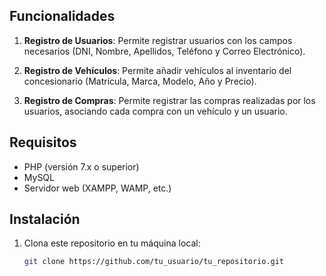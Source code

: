 
## Funcionalidades  

1. **Registro de Usuarios**: Permite registrar usuarios con los campos necesarios (DNI, Nombre, Apellidos, Teléfono y Correo Electrónico).  
  
2. **Registro de Vehículos**: Permite añadir vehículos al inventario del concesionario (Matrícula, Marca, Modelo, Año y Precio).  

3. **Registro de Compras**: Permite registrar las compras realizadas por los usuarios, asociando cada compra con un vehículo y un usuario.  

## Requisitos  

- PHP (versión 7.x o superior)  
- MySQL  
- Servidor web (XAMPP, WAMP, etc.)  

## Instalación  

1. Clona este repositorio en tu máquina local:  
   ```bash  
   git clone https://github.com/tu_usuario/tu_repositorio.git  
